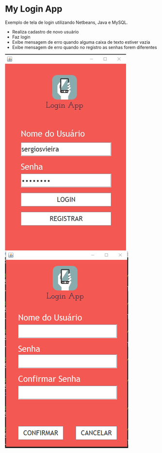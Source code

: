# My Login App
Exemplo de tela de login utilizando Netbeans, Java e MySQL.
- Realiza cadastro de novo usuário
- Faz login
- Exibe mensagem de erro quando alguma caixa de texto estiver vazia
- Exibe mensagem de erro quando no registro as senhas forem diferentes

![alt text](https://github.com/t2dplayer/myloginapp/blob/main/resources/screen01.jpeg?raw=true)
![alt text](https://github.com/t2dplayer/myloginapp/blob/main/resources/screen02.png?raw=true)
